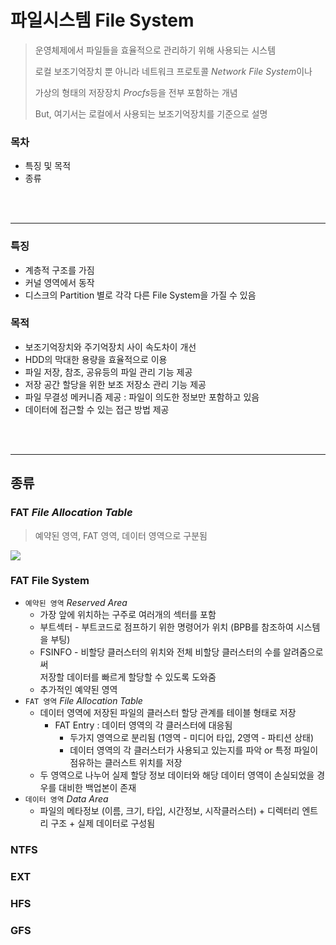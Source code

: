 # 파일시스템 File System

> 운영체제에서 파일들을 효율적으로 관리하기 위해 사용되는 시스템
> 
> 로컬 보조기억장치 뿐 아니라 네트워크 프로토콜 *Network File System*이나  
> 
> 가상의 형태의 저장장치 *Procfs*등을 전부 포함하는 개념
> 
> But, 여기서는 로컬에서 사용되는 보조기억장치를 기준으로 설명

### 목차
- 특징 및 목적
- 종류

<br/><br/>

---
### 특징

- 계층적 구조를 가짐
- 커널 영역에서 동작
- 디스크의 Partition 별로 각각 다른 File System을 가질 수 있음

### 목적

- 보조기억장치와 주기억장치 사이 속도차이 개선
- HDD의 막대한 용량을 효율적으로 이용
- 파일 저장, 참조, 공유등의 파일 관리 기능 제공 
- 저장 공간 할당을 위한 보조 저장소 관리 기능 제공
- 파일 무결성 메커니즘 제공 : 파일이 의도한 정보만 포함하고 있음
- 데이터에 접근할 수 있는 접근 방법 제공

<br/><br/>

---
## 종류

### FAT *File Allocation Table*

> 예약된 영역, FAT 영역, 데이터 영역으로 구분됨

![](http://forensic-proof.com/wp-content/uploads/1/cfile9.uf.1521E0264B794F2B2BCD39.png)

### FAT File System

- `예약된 영역` *Reserved Area*
    - 가장 앞에 위치하는 구주로 여러개의 섹터를 포함
    - 부트섹터 - 부트코드로 점프하기 위한 명령어가 위치 (BPB를 참조하여 시스템을 부팅)
    - FSINFO - 비할당 클러스터의 위치와 전체 비할당 클러스터의 수를 알려줌으로써 <br/>
    저장할 데이터를 빠르게 할당할 수 있도록 도와줌 
    - 추가적인 예약된 영역
- `FAT 영역` *File Allocation Table*
    - 데이터 영역에 저장된 파일의 클러스터 할당 관계를 테이블 형태로 저장
      - FAT Entry : 데이터 영역의 각 클러스터에 대응됨
        - 두가지 영역으로 분리됨 (1영역 - 미디어 타입, 2영역 - 파티션 상태)
        - 데이터 영역의 각 클러스터가 사용되고 있는지를 파악 or 특정 파일이 점유하는 클러스트 위치를 저장
    - 두 영역으로 나누어 실제 할당 정보 데이터와 해당 데이터 영역이 손실되었을 경우를 대비한 백업본이 존재 
- `데이터 영역` *Data Area*
  - 파일의 메타정보 (이름, 크기, 타입, 시간정보, 시작클러스터) + 디렉터리 엔트리 구조 + 실제 데이터로 구성됨

### NTFS
### EXT
### HFS
### GFS 
